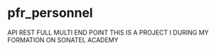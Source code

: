 # pfr_personnel
API REST FULL MULTI END POINT 
THIS IS A PROJECT I DURING MY FORMATION ON SONATEL ACADEMY
